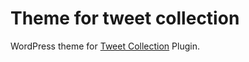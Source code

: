 # Theme for tweet collection

WordPress theme for [Tweet Collection](https://wordpress.org/plugins/tweet-collection/) Plugin.
